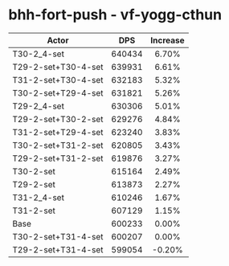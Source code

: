# bhh-fort-push - vf-yogg-cthun
| Actor | DPS | Increase |
|---|:---:|:---:|
|T30-2_4-set|640434|6.70%|
|T29-2-set+T30-4-set|639931|6.61%|
|T31-2-set+T30-4-set|632183|5.32%|
|T30-2-set+T29-4-set|631821|5.26%|
|T29-2_4-set|630306|5.01%|
|T29-2-set+T30-2-set|629276|4.84%|
|T31-2-set+T29-4-set|623240|3.83%|
|T30-2-set+T31-2-set|620805|3.43%|
|T29-2-set+T31-2-set|619876|3.27%|
|T30-2-set|615164|2.49%|
|T29-2-set|613873|2.27%|
|T31-2_4-set|610246|1.67%|
|T31-2-set|607129|1.15%|
|Base|600233|0.00%|
|T30-2-set+T31-4-set|600207|0.00%|
|T29-2-set+T31-4-set|599054|-0.20%|
